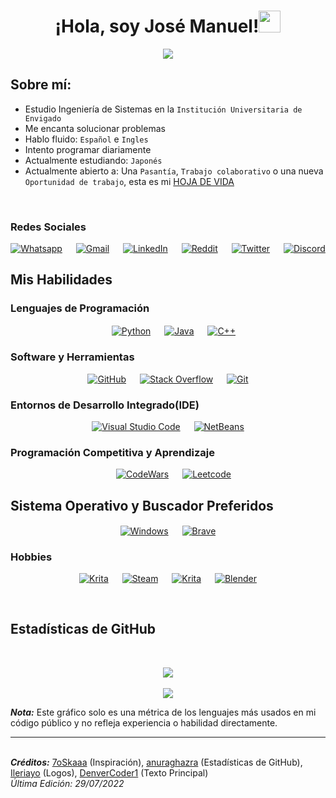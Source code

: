 
<h1 align="center">¡Hola, soy José Manuel!<img src="https://media.giphy.com/media/hvRJCLFzcasrR4ia7z/giphy.gif" width="35"></h1>
<p align="center">
  <a href="https://github.com/DenverCoder1/readme-typing-svg"><img src="https://readme-typing-svg.herokuapp.com?lines=Estudiante+de+Ingenieria+de+Sistemas;Programador;Siempre+aprendiendo+cosas+nuevas&center=true&duration=3000&color=007397&vcenter=true&width=500&height=30"></a>
</p>


## Sobre mí:
- Estudio Ingeniería de Sistemas en la `Institución Universitaria de Envigado`
- Me encanta solucionar problemas
- Hablo fluido: `Español` e `Ingles`
- Intento programar diariamente
- Actualmente estudiando: `Japonés`
- Actualmente abierto a: Una `Pasantía`, `Trabajo colaborativo` o una nueva `Oportunidad de trabajo`, esta es mi [HOJA DE VIDA](#)

<br>

### Redes Sociales
<p align="center">
    <a href="#"><img alt="Whatsapp" src="https://img.shields.io/badge/WhatsApp-25D366?style=for-the-badge&logo=whatsapp&logoColor=white"/></a>
  &emsp;
    <a href="#"><img alt="Gmail" src="https://img.shields.io/badge/Gmail-D14836?style=for-the-badge&logo=gmail&logoColor=white"/></a>
  &emsp;
    <a href="https://www.linkedin.com/in/jos%C3%A9-manuel-fern%C3%A1ndez-betancur-aba676232/"><img alt="LinkedIn" src="https://img.shields.io/badge/linkedin-%230077B5.svg?style=for-the-badge&logo=linkedin&logoColor=white"/></a>
  &emsp;
    <a href="#"><img alt="Reddit" src="https://img.shields.io/badge/Reddit-FF4500?style=for-the-badge&logo=reddit&logoColor=white"/></a>
  &emsp;
    <a href="#"><img alt="Twitter" src="https://img.shields.io/badge/Twitter-%231DA1F2.svg?style=for-the-badge&logo=Twitter&logoColor=white"/></a>
  &emsp;
    <a href="https://discordapp.com/channels/@me/Slum#1888/"><img alt="Discord" src="https://img.shields.io/badge/Discord-%237289DA.svg?style=for-the-badge&logo=discord&logoColor=white"/></a>
</p>


## Mis Habilidades

### Lenguajes de Programación

<p align="center"> 
  &emsp;
    <a href="#"><img alt="Python" align="center" src="https://img.shields.io/badge/python-3670A0?style=for-the-badge&logo=python&logoColor=ffdd54"></a>
  &emsp;
    <a href="#"><img alt="Java" align="center" src="https://img.shields.io/badge/java-%23ED8B00.svg?style=for-the-badge&logo=java&logoColor=white"></a>
  &emsp;
    <a href="#"><img alt="C++" align="center" src="https://img.shields.io/badge/c++-%2300599C.svg?style=for-the-badge&logo=c%2B%2B&logoColor=white"></a>
</p>

 ### Software y Herramientas
 
<p align="center">
    <a href="https://github.com/JoseMFB007/"><img alt="GitHub" src="https://img.shields.io/badge/github-%23121011.svg?style=for-the-badge&logo=github&logoColor=white"></a>
  &emsp;
    <a href="#"><img alt="Stack Overflow" src="https://img.shields.io/badge/-Stackoverflow-FE7A16?style=for-the-badge&logo=stack-overflow&logoColor=white"></a>
  &emsp;
    <a href="#"><img alt="Git" src="https://img.shields.io/badge/git-%23F05033.svg?style=for-the-badge&logo=git&logoColor=white"></a>
</p>

 ### Entornos de Desarrollo Integrado(IDE)
 
<p align="center">
    <a href="#"><img alt="Visual Studio Code" src="https://img.shields.io/badge/Visual%20Studio%20Code-0078d7.svg?style=for-the-badge&logo=visual-studio-code&logoColor=white"></a>
  &emsp;
    <a href="#"><img alt="NetBeans" src="https://img.shields.io/badge/NetBeansIDE-1B6AC6.svg?style=for-the-badge&logo=apache-netbeans-ide&logoColor=white"></a>
</p>

 ### Programación Competitiva y Aprendizaje
 
<p align="center">
  &emsp;
    <a href="#"><img alt = "CodeWars" src="https://img.shields.io/badge/Codewars-B1361E?style=for-the-badge&logo=codewars&logoColor=grey"/></a>
  &emsp;
    <a href="#"><img alt = "Leetcode" src="https://img.shields.io/badge/LeetCode-000000?style=for-the-badge&logo=LeetCode&logoColor=#d16c06"/></a>
</p>

 ## Sistema Operativo y Buscador Preferidos
 <p align="center">
    <a href="#"><img alt="Windows" align="center" src="https://img.shields.io/badge/Windows-0078D6?style=for-the-badge&logo=windows&logoColor=white"></a>
  &emsp;
    <a href="#"><img alt="Brave" align="center" src="https://img.shields.io/badge/Brave-FB542B?style=for-the-badge&logo=Brave&logoColor=white"></a>
</p>

### Hobbies
<p align="center">
    <a href="#"><img alt = "Krita" src="https://img.shields.io/badge/Switch-E60012?style=for-the-badge&logo=nintendo-switch&logoColor=white"/></a>
  &emsp;
    <a href="#"><img alt = "Steam" src="https://img.shields.io/badge/steam-%23000000.svg?style=for-the-badge&logo=steam&logoColor=white"/></a>
  &emsp;
    <a href="#"><img alt = "Krita" src="https://img.shields.io/badge/Krita-203759?style=for-the-badge&logo=krita&logoColor=EEF37B"/></a>
  &emsp;
    <a href="#"><img alt = "Blender" src="https://img.shields.io/badge/blender-%23F5792A.svg?style=for-the-badge&logo=blender&logoColor=white"/></a>
</p>
<br/>

## Estadísticas de GitHub

<br/>
<p align="center">
    <a href="https://github.com/anuraghazra/github-readme-stats">
<img align="center" src="https://github-readme-stats.vercel.app/api/?username=JMFB007&repo=github-readme-stats&theme=react&show_icons=true&locale=es&icon_color=007397&text_color=000000&title_color=007397&bg_color=9ecdc7"></a>
  <br>
 
  <br>
    <a href="https://github.com/anuraghazra/github-readme-stats">
<img align="center" src="https://github-readme-stats.vercel.app/api/top-langs/?username=JMFB007&repo=github-readme-stats&theme=react&show_icons=true&locale=es&text_color=000000&title_color=007397&layout=compact&bg_color=9ecdc7"></a>
<br>
</p>

<b><i>Nota:</i></b> Este gráfico solo es una métrica de los lenguajes más usados en mi código público y no refleja experiencia o habilidad directamente.
<br>
    
----

<br>
<i><b>Créditos:</i></b>
<a href="https://github.com/7oSkaaa">7oSkaaa</a> (Inspiración), <a href="https://github.com/anuraghazra/github-readme-stats/blob/master/docs/readme_es.md">anuraghazra</a> (Estadísticas de GitHub), <a href="https://github.com/Ileriayo/markdown-badges#markdown-badges">Ileriayo</a> (Logos), <a href="https://github.com/DenverCoder1/readme-typing-svg">DenverCoder1</a> (Texto Principal)
<br>
<i>Última Edición: 29/07/2022</i>
